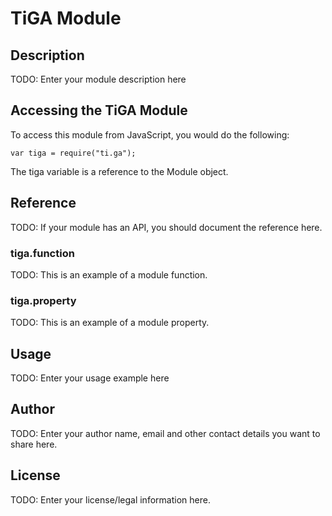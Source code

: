 # TiGA Module

## Description

TODO: Enter your module description here

## Accessing the TiGA Module

To access this module from JavaScript, you would do the following:

    var tiga = require("ti.ga");

The tiga variable is a reference to the Module object.

## Reference

TODO: If your module has an API, you should document
the reference here.

### tiga.function

TODO: This is an example of a module function.

### tiga.property

TODO: This is an example of a module property.

## Usage

TODO: Enter your usage example here

## Author

TODO: Enter your author name, email and other contact
details you want to share here.

## License

TODO: Enter your license/legal information here.
